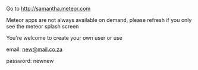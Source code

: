 Go to http://samantha.meteor.com

Meteor apps are not always available on demand, please refresh if you only see the meteor splash screen

You're welcome to create your own user or use

email: new@mail.co.za

password: newnew
